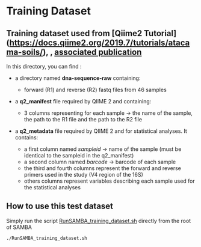 # Training Dataset
## Training dataset used from [Qiime2 Tutorial] (https://docs.qiime2.org/2019.7/tutorials/atacama-soils/), , [associated publication](https://msystems.asm.org/content/2/3/e00195-16)

In this directory, you can find : 

- a directory named **dna-sequence-raw** containing:
     - forward (R1) and reverse (R2) fastq files from 46 samples

- a **q2_manifest** file required by QIIME 2 and containing:
     - 3 columns representing for each sample -> the name of the sample, the path to the R1 file and the path to the R2 file

- a **q2_metadata** file required by QIIME 2 and for statistical analyses. It contains:
     - a first column named *sampleid* -> name of the sample (must be identical to the sampleid in the q2_manifest)
     - a second column named *barcode* -> barcode of each sample
     - the third and fourth columns represent the forward and reverse primers used in the study (V4 region of the 16S)
     - others columns represent variables describing each sample used for the statistical analyses  


## How to use this test dataset

Simply run the script [RunSAMBA_training_dataset.sh](https://gitlab.ifremer.fr/bioinfo/SAMBA-nextflow/blob/master/RunSAMBA_training_dataset.sh) directly from the root of SAMBA

```
./RunSAMBA_training_dataset.sh
```

